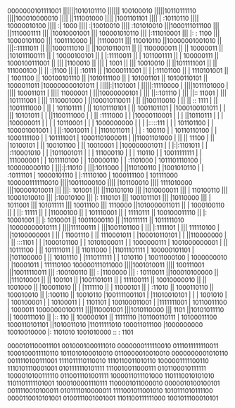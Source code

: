 0000000101111001
||||||1010101110
|||||| 100100010
|||||10110111110
||||100010000010
|||| ||111001000
|||| |1001101101
|||| | :10110110
|||| 10000010100
||||  :|    1000
||||  :|10010010
||||  :101010010
|||1000111011100
||| ||1110001111
||| |10010001001
||| 100001010110
|||  |:111010001
|||  |:   : 1100
|||  10000101100
|||   1001110000
|||    |11100011
|||    110010110
||10000001001010
|| |||::11111011
|| |||1000111010
|| ||10010110011
|| || 1100000011
|| ||   10000011
|| |101011100111
|| | 10000100101
|| |  |:11110011
|| |  1011001111
|| |   100000111
|| 1000100111001
||  ||| |1100010
||  ||| |   1001
||  ||| 10010010
||  ||1011111001
||  || 111000100
||  ||    :|1100
||  ||    :10111
||  |10000111001
||  | |:11101100
||  | 1110101001
||  |    1001100
||  100100101110
||   |1010111100
||   | 101001101
||   10100110101
||    1000011011
|100000000101011
| |||||:|1101001
| |||||:11110000
| ||||1011101000
| |||| 100011011
| ||||  11000001
| |||10000000101
| ||| ||::101110
| ||| ||:: 11001
| ||| |101111001
| ||| 1110001000
| ||100010110011
| || ||100110010
| || || ::  1111
| || |1001111000
| || | 101101111
| || 10101110101
| ||  1001101101
| |1000100101011
| | ||| 10101011
| | ||1100111000
| | ||  :1111000
| | |10000110001
| | | ||10110111
| | | |100000011
| | | | 10110001
| | | 1000000000
| | |  |:::::111
| | |  101101100
| | 100001001001
| |  ||:10010011
| |  |1101011011
| |  |  : 100110
| |  10110110100
| |   1000111100
| |    101111001
| 10001101000011
|  ||11001101000
|  ||  ||  11100
|  ||  |10100101
|  ||  100101100
|  ||   10010001
|  |100000001011
|  | |:|:1101011
|  | |:110001010
|  | |1011001011
|  | | 111000110
|  | |    110110
|  | 10011111111
|  |  |111000001
|  |  1011110100
|  |   100000110
|  |    :1101000
|  1011101110100
|   100000000110
|    |||:|:11010
|    |||:1011000
|    ||110100110
|    |1001010110
|    | :10111101
|    10000101110
|     |:11110100
|     1000111100
|      101111000
1000001111110010
 ||||10011000100
 |||| |101100010
 |||| 1111010000
 |||100001010011
 ||| |||: 101001
 ||| ||110101010
 ||| |1010000011
 ||| | 110100110
 ||| 10001010010
 |||  |:10010100
 |||  |: 1110101
 |||  1001011101
 |||   |10110000
 |||   | 1011001
 |||   101011111
 |||    10011100
 |||     1110000
 ||1010000011011
 || | 1000100110
 || |  ||: 11111
 || |  |11000100
 || |  101110001
 || |   11110111
 || 100100011110
 ||  |: 10001001
 ||  |:  1010001
 ||  10011000110
 ||   |110111111
 ||   1011111010
 |10000000010111
 | ||||111100111
 | |||1001101100
 | ||| |:1111101
 | ||| 111110100
 | ||10100000001
 | || | 11001110
 | || 1110001011
 | |100010110101
 | | ||110000000
 | | ||  :::1101
 | | |1000101100
 | | 10101000011
 | |  1000000111
 | 1001000000001
 |  || |10111100
 |  || 101111011
 |  ||  11011000
 |  |11011101111
 |  100000101101
 |   ||101100000
 |   || 10101110
 |   |1110111111
 |   |   1010110
 |   10011000100
 |    1000000010
 |     |10001011
 |     111110100
 100000111011000
  ||||1001010011
  |||| 100111001
  |||10011110011
  ||| :100100110
  ||| : |1100000
  ||| : 10110011
  ||100010100000
  || ||111010001
  || ||   100101
  || |1001101011
  || | 111100111
  || 10010000010
  ||  || 1001000
  ||  |100011010
  ||  | |1111110
  ||  | 11000101
  ||  |   :11010
  ||  1000110110
  ||   100010010
  ||    |:100110
  ||    10010110
  |1001111001101
  | |11010010101
  | |  | 1001010
  | |  100100001
  | |   10100011
  | |    1101101
  | 100100011001
  |  |1111111001
  |  10110011100
  |      1000011
  10000000100111
   ||||110001001
   |||1010110000
   |||      1101
   ||10101011110
   || 1000111010
   ||  |::   110
   ||  100000101
   ||   11111110
   |101100110111
   | 10100011100
   1000110101101
    ||1010011010
    |11011111010
    100011011100
     |1000000000
     10010010000
      |: 1101010
      1001010000
       :: : 1101

0000101100011101	0010001000111010	0000000111110010	0111011111110011	1000100011110110	1011010100010010	0110000010010010	0000000001010110
0011110100111001	1111011110110010	1110110011010110	1000001111100110	1110101110001001	0101111110101111	1110010011000111	0101100010111111
1000010100111110	0110011101001111	1000011011101000	1101110010101010	1101101111101001	1000100001110111	1100001011000010	0000010100100101
0011110010100011	0101111010000011	1111001011001010	1010111010111100	0000110010101001	0100111001001001	1101100111111000	1001011100010101
